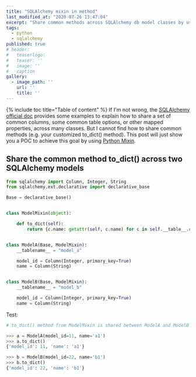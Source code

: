 ```yaml
---
title: "SQLAlchemy mixin in method"
last_modified_at: "2020-07-26 13:47:04"
excerpt: "Share common methods across SQLAlchemy db model classes by using mixin."
tags:
  - python
  - sqlalchemy
published: true
# header:
#   teaserlogo:
#   teaser: ''
#   image: ''
#   caption
gallery:
  - image_path: ''
    url: ''
    title: ''
---
```



{% include toc title="Table of content" %}
If I'm not wrong, the [SQLAlchemy official doc](https://docs.sqlalchemy.org/en/latest/orm/extensions/declarative/mixins.html) provides some examples to explain how to share a set of common columns, some common table options, or other mapped properties, across many classes. But I cannot find how to share common methods (e.g. your customized to_dict() method). This post will just show you a POC to achieve this goal by using [Python Mixin](https://realpython.com/inheritance-composition-python/).

## Share the common method to_dict() across two SQLAlchemy models

```python
from sqlalchemy import Column, Integer, String
from sqlalchemy.ext.declarative import declarative_base

Base = declarative_base()


class ModelMixin(object):

    def to_dict(self):
        return {c.name: getattr(self, c.name) for c in self.__table__.columns}


class ModelA(Base, ModelMixin):
    __tablename__ = "model_a"

    model_id = Column(Integer, primary_key=True)
    name = Column(String)


class ModelB(Base, ModelMixin):
    __tablename__ = "model_b"

    model_id = Column(Integer, primary_key=True)
    name = Column(String)
```

Test:

```python
# to_dict() method from ModelMixin is shared between ModelA and ModelB

>>> a = ModelA(model_id=11, name='a1')
>>> a.to_dict()
{'model_id': 11, 'name': 'a1'}

>>> b = ModelB(model_id=22, name='b1')
>>> b.to_dict()
{'model_id': 22, 'name': 'b1'}
```
